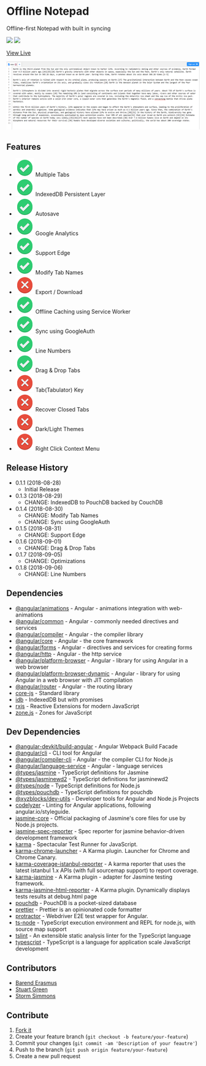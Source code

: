 # Offline Notepad
Offline-first Notepad with built in syncing

![](https://travis-ci.org/barend-erasmus/offline-notepad.svg?branch=master) ![](https://img.shields.io/badge/version-v0.1.8-brightgreen.svg?style=flat-square)

[View Live](https://offline-notepad.com/index.html)

![](docs/screenshot.png)

## Features

* ![](docs/images/implemented.svg) Multiple Tabs
* ![](docs/images/implemented.svg) IndexedDB Persistent Layer
* ![](docs/images/implemented.svg) Autosave
* ![](docs/images/implemented.svg) Google Analytics
* ![](docs/images/implemented.svg) Support Edge
* ![](docs/images/implemented.svg) Modify Tab Names
* ![](docs/images/not-implemented.svg) Export / Download
* ![](docs/images/implemented.svg) Offline Caching using Service Worker
* ![](docs/images/implemented.svg) Sync using GoogleAuth
* ![](docs/images/implemented.svg) Line Numbers
* ![](docs/images/implemented.svg) Drag & Drop Tabs
* ![](docs/images/not-implemented.svg) Tab(Tabulator) Key
* ![](docs/images/not-implemented.svg) Recover Closed Tabs
* ![](docs/images/not-implemented.svg) Dark/Light Themes
* ![](docs/images/not-implemented.svg) Right Click Context Menu

## Release History

* 0.1.1 (2018-08-28)
    * Initial Release
* 0.1.3 (2018-08-29)
    * CHANGE: IndexedDB to PouchDB backed by CouchDB
* 0.1.4 (2018-08-30)
    * CHANGE: Modify Tab Names
    * CHANGE: Sync using GoogleAuth
* 0.1.5 (2018-08-31)
    * CHANGE: Support Edge
* 0.1.6 (2018-09-01)
    * CHANGE: Drag & Drop Tabs
* 0.1.7 (2018-09-05)
    * CHANGE: Optimizations
* 0.1.8 (2018-09-06)
    * CHANGE: Line Numbers

## Dependencies
* [@angular/animations](https://www.npmjs.com/package/@angular/animations) - Angular - animations integration with web-animations
* [@angular/common](https://www.npmjs.com/package/@angular/common) - Angular - commonly needed directives and services
* [@angular/compiler](https://www.npmjs.com/package/@angular/compiler) - Angular - the compiler library
* [@angular/core](https://www.npmjs.com/package/@angular/core) - Angular - the core framework
* [@angular/forms](https://www.npmjs.com/package/@angular/forms) - Angular - directives and services for creating forms
* [@angular/http](https://www.npmjs.com/package/@angular/http) - Angular - the http service
* [@angular/platform-browser](https://www.npmjs.com/package/@angular/platform-browser) - Angular - library for using Angular in a web browser
* [@angular/platform-browser-dynamic](https://www.npmjs.com/package/@angular/platform-browser-dynamic) - Angular - library for using Angular in a web browser with JIT compilation
* [@angular/router](https://www.npmjs.com/package/@angular/router) - Angular - the routing library
* [core-js](https://www.npmjs.com/package/core-js) - Standard library
* [idb](https://www.npmjs.com/package/idb) - IndexedDB but with promises
* [rxjs](https://www.npmjs.com/package/rxjs) - Reactive Extensions for modern JavaScript
* [zone.js](https://www.npmjs.com/package/zone.js) - Zones for JavaScript

## Dev Dependencies
* [@angular-devkit/build-angular](https://www.npmjs.com/package/@angular-devkit/build-angular) - Angular Webpack Build Facade
* [@angular/cli](https://www.npmjs.com/package/@angular/cli) - CLI tool for Angular
* [@angular/compiler-cli](https://www.npmjs.com/package/@angular/compiler-cli) - Angular - the compiler CLI for Node.js
* [@angular/language-service](https://www.npmjs.com/package/@angular/language-service) - Angular - language services
* [@types/jasmine](https://www.npmjs.com/package/@types/jasmine) - TypeScript definitions for Jasmine
* [@types/jasminewd2](https://www.npmjs.com/package/@types/jasminewd2) - TypeScript definitions for jasminewd2
* [@types/node](https://www.npmjs.com/package/@types/node) - TypeScript definitions for Node.js
* [@types/pouchdb](https://www.npmjs.com/package/@types/pouchdb) - TypeScript definitions for pouchdb
* [@xyzblocks/dev-utils](https://www.npmjs.com/package/@xyzblocks/dev-utils) - Developer tools for Angular and Node.js Projects
* [codelyzer](https://www.npmjs.com/package/codelyzer) - Linting for Angular applications, following angular.io/styleguide.
* [jasmine-core](https://www.npmjs.com/package/jasmine-core) - Official packaging of Jasmine's core files for use by Node.js projects.
* [jasmine-spec-reporter](https://www.npmjs.com/package/jasmine-spec-reporter) - Spec reporter for jasmine behavior-driven development framework
* [karma](https://www.npmjs.com/package/karma) - Spectacular Test Runner for JavaScript.
* [karma-chrome-launcher](https://www.npmjs.com/package/karma-chrome-launcher) - A Karma plugin. Launcher for Chrome and Chrome Canary.
* [karma-coverage-istanbul-reporter](https://www.npmjs.com/package/karma-coverage-istanbul-reporter) - A karma reporter that uses the latest istanbul 1.x APIs (with full sourcemap support) to report coverage.
* [karma-jasmine](https://www.npmjs.com/package/karma-jasmine) - A Karma plugin - adapter for Jasmine testing framework.
* [karma-jasmine-html-reporter](https://www.npmjs.com/package/karma-jasmine-html-reporter) - A Karma plugin. Dynamically displays tests results at debug.html page
* [pouchdb](https://www.npmjs.com/package/pouchdb) - PouchDB is a pocket-sized database
* [prettier](https://www.npmjs.com/package/prettier) - Prettier is an opinionated code formatter
* [protractor](https://www.npmjs.com/package/protractor) - Webdriver E2E test wrapper for Angular.
* [ts-node](https://www.npmjs.com/package/ts-node) - TypeScript execution environment and REPL for node.js, with source map support
* [tslint](https://www.npmjs.com/package/tslint) - An extensible static analysis linter for the TypeScript language
* [typescript](https://www.npmjs.com/package/typescript) - TypeScript is a language for application scale JavaScript development

## Contributors

* [Barend Erasmus](https://www.linkedin.com/in/developersworkspace)
* [Stuart Green](https://www.linkedin.com/in/stuartngreen)
* [Storm Simmons](https://www.linkedin.com/in/storm-simmons-65b819119)

## Contribute

1. [Fork it](https://github.com/barend-erasmus/offline-notepad/fork)
2. Create your feature branch (`git checkout -b feature/your-feature`)
3. Commit your changes (`git commit -am 'Description of your feautre'`)
4. Push to the branch (`git push origin feature/your-feature`)
5. Create a new pull request
